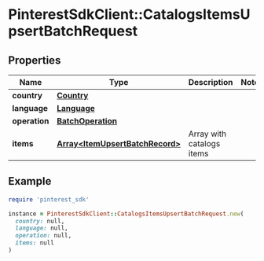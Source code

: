# PinterestSdkClient::CatalogsItemsUpsertBatchRequest

## Properties

| Name | Type | Description | Notes |
| ---- | ---- | ----------- | ----- |
| **country** | [**Country**](Country.md) |  |  |
| **language** | [**Language**](Language.md) |  |  |
| **operation** | [**BatchOperation**](BatchOperation.md) |  |  |
| **items** | [**Array&lt;ItemUpsertBatchRecord&gt;**](ItemUpsertBatchRecord.md) | Array with catalogs items |  |

## Example

```ruby
require 'pinterest_sdk'

instance = PinterestSdkClient::CatalogsItemsUpsertBatchRequest.new(
  country: null,
  language: null,
  operation: null,
  items: null
)
```

